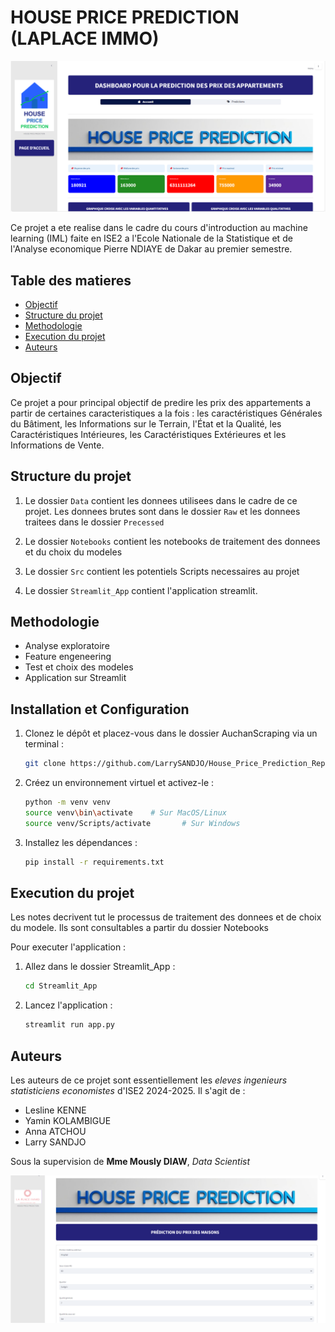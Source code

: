 # HOUSE PRICE PREDICTION (LAPLACE IMMO)

![Page d'acceuil de l'appication faite sur streamlit pour predire les prix](acceuil.png)

Ce projet a ete realise dans le cadre du cours d'introduction au machine learning (IML) faite en ISE2 a l'Ecole Nationale de la Statistique et de l'Analyse economique Pierre NDIAYE de Dakar au premier semestre.

## Table des matieres
- [Objectif](#objectif)
- [Structure du projet](#structure-du-projet)
- [Methodologie](#methodologie)
- [Execution du projet](#execution-du-projet)
- [Auteurs](#auteurs)

## Objectif

Ce projet a pour principal objectif de predire les prix des appartements a partir de certaines caracteristiques a la fois : les caractéristiques Générales du Bâtiment, les Informations sur le Terrain, l'État et la Qualité, les Caractéristiques Intérieures, les Caractéristiques Extérieures et les Informations de Vente.

## Structure du projet 

1. Le dossier `Data` contient les donnees utilisees dans le cadre de ce projet. Les donnees brutes sont dans le dossier `Raw` et les donnees traitees dans le dossier `Precessed`

2. Le dossier `Notebooks` contient les notebooks de traitement des donnees et du choix du modeles

3. Le dossier `Src` contient les potentiels Scripts necessaires au projet

4. Le dossier `Streamlit_App` contient l'application streamlit.

## Methodologie

- Analyse exploratoire
- Feature engeneering
- Test et choix des modeles
- Application sur Streamlit 

## Installation et Configuration

1. Clonez le dépôt et placez-vous dans le dossier AuchanScraping via un terminal :
   ```bash
   git clone https://github.com/LarrySANDJO/House_Price_Prediction_Repo
   ```

2. Créez un environnement virtuel et activez-le :

   ```bash
   python -m venv venv
   source venv\bin\activate    # Sur MacOS/Linux
   source venv/Scripts/activate       # Sur Windows
   ```

3. Installez les dépendances :
   ```bash
   pip install -r requirements.txt
   ```

## Execution du projet

Les notes decrivent tut le processus de traitement des donnees et de choix du modele. Ils sont consultables a partir du dossier Notebooks

Pour executer l'application :

1. Allez dans le dossier Streamlit_App :

    ```bash
    cd Streamlit_App
    ```
2. Lancez l'application :

    ```bash
    streamlit run app.py
    ```


## Auteurs 

Les auteurs de ce projet sont essentiellement les _eleves ingenieurs statisticiens economistes_ d'ISE2 2024-2025. Il s'agit de :

- Lesline KENNE
- Yamin KOLAMBIGUE
- Anna ATCHOU
- Larry SANDJO

Sous la supervision de **Mme Mously DIAW**, *Data Scientist*

![Page de prediction des prix](prediction.png)

